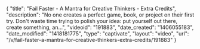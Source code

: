 {
    "title": "Fail Faster - A Mantra for Creative Thinkers - Extra Credits",
    "description": "No one creates a perfect game, book, or project on their first try. Don't waste time trying to polish your idea: put yourself out there, create something, an...",
    "videoid": "191883",
    "date_created": "1406055183",
    "date_modified": "1418181775",
    "type": "captivate",
    "layout": "video",
    "url": "\/v\/fail-faster-a-mantra-for-creative-thinkers-extra-credits\/191883"
}